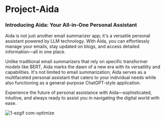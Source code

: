# Project-Aida

### Introducing Aida: Your All-in-One Personal Assistant

Aida is not just another email summarizer app; it's a versatile personal assistant powered by LLM technology. With Aida, you can effortlessly manage your emails, stay updated on blogs, and access detailed information—all in one place.

Unlike traditional email summarizers that rely on specific transformer models like BERT, Aida marks the dawn of a new era with its versatility and capabilities. It's not limited to email summarization; Aida serves as a multifaceted personal assistant that caters to your individual needs while also functioning as a general-purpose ChatGPT-style application.

Experience the future of personal assistance with Aida—sophisticated, intuitive, and always ready to assist you in navigating the digital world with ease.

![1-ezgif com-optimize](https://github.com/kailas711/Project-Aida/assets/89206677/44203408-44a5-49c2-bb67-c286c75079a7)




